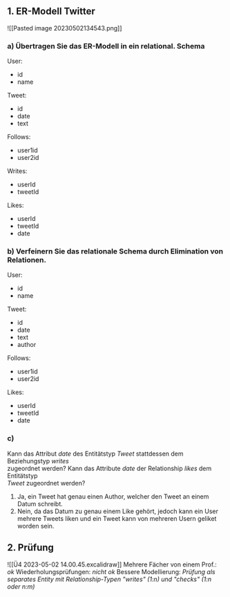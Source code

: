 ## 1. ER-Modell Twitter

![[Pasted image 20230502134543.png]]

### a) Übertragen Sie das ER-Modell in ein relational. Schema
User:
- id
- name

Tweet:
- id
- date
- text

Follows:
- user1id
- user2id

Writes:
- userId
- tweetId

Likes:
- userId
- tweetId
- date

### b) Verfeinern Sie das relationale Schema durch Elimination von Relationen.
User:
- id
- name

Tweet:
- id
- date
- text
- author

Follows:
- user1id
- user2id

Likes:
- userId
- tweetId
- date

### c) 
Kann das Attribut _date_ des Entitätstyp _Tweet_ stattdessen dem Beziehungstyp _writes_  
zugeordnet werden? Kann das Attribute _date_ der Relationship _likes_ dem Entitätstyp  
_Tweet_ zugeordnet werden?
1. Ja, ein Tweet hat genau einen Author, welcher den Tweet an einem Datum schreibt.
2. Nein, da das Datum zu genau einem Like gehört, jedoch kann ein User mehrere Tweets liken und ein Tweet kann von mehreren Usern geliket worden sein.

## 2. Prüfung
![[Ü4 2023-05-02 14.00.45.excalidraw]]
Mehrere Fächer von einem Prof.: *ok*
Wiederholungsprüfungen: *nicht ok*
Bessere Modellierung: *Prüfung als separates Entity mit Relationship-Typen "writes" (1:n) und "checks" (1:n oder n:m)*